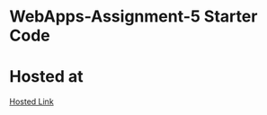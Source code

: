 # WebApps-Assignment-5 Starter Code
# Hosted at
[Hosted Link]( https://44-563-web-apps-f22.github.io/44563-webapps-assignment-5-SaiCharanThakellapati/insects.html)
